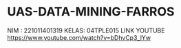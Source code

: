 # UAS-DATA-MINING-FARROS
NIM : 221011401319 KELAS: 04TPLE015
LINK YOUTUBE https://www.youtube.com/watch?v=bDhvCp3_lYw
